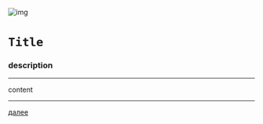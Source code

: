 ![img](https://1.bp.blogspot.com/-DcbFbmMX4S0/Xc6iW0ZYhAI/AAAAAAAAEpk/G-p8VPdzQ_8BtPqnZkqp9VnQGvaDfuDQACLcBGAsYHQ/s320/010.png"010")

# `Title`

### description

---

content







---

[далее](.html)
